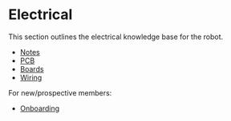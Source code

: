 # Electrical

This section outlines the electrical knowledge base for the robot.

- [Notes](./notes/notes.md)
- [PCB](./pcb/pcb.md)
- [Boards](./boards/boards.md)
- [Wiring](./wiring/wiring.md)

For new/prospective members:

- [Onboarding](./onboarding/onboarding.md)
